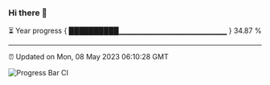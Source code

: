 ### Hi there 👋

⏳ Year progress { ██████████▁▁▁▁▁▁▁▁▁▁▁▁▁▁▁▁▁▁▁▁ } 34.87 %

---

⏰ Updated on Mon, 08 May 2023 06:10:28 GMT

![Progress Bar CI](https://github.com/Shyam-Makwana/GitHub-Actions-Demo/workflows/Progress%20Bar%20CI/badge.svg)
